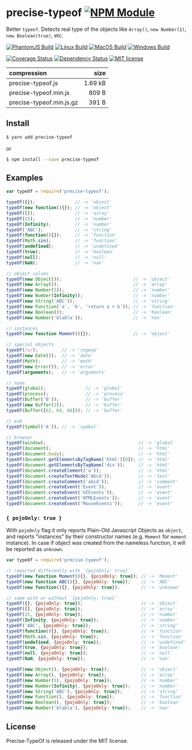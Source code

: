 # precise-typeof [![NPM Module](https://img.shields.io/npm/v/precise-typeof.svg?style=flat)](https://www.npmjs.com/package/precise-typeof)

Better `typeof`. Detects real type of the objects like `Array()`, `new Number(1)`, `new Boolean(true)`, etc.

[![PhantomJS Build](https://img.shields.io/travis/alexindigo/precise-typeof/master.svg?label=browser&style=flat)](https://travis-ci.org/alexindigo/precise-typeof)
[![Linux Build](https://img.shields.io/travis/alexindigo/precise-typeof/master.svg?label=linux:6.x-10.x&style=flat)](https://travis-ci.org/alexindigo/precise-typeof)
[![MacOS Build](https://img.shields.io/travis/alexindigo/precise-typeof/master.svg?label=macos:6.x-10.x&style=flat)](https://travis-ci.org/alexindigo/precise-typeof)
[![Windows Build](https://img.shields.io/appveyor/ci/alexindigo/precise-typeof/master.svg?label=windows:6.x-10.x&style=flat)](https://ci.appveyor.com/project/alexindigo/precise-typeof)

[![Coverage Status](https://img.shields.io/coveralls/alexindigo/precise-typeof/master.svg?label=code+coverage&style=flat)](https://coveralls.io/github/alexindigo/precise-typeof?branch=master)
[![Dependency Status](https://img.shields.io/david/alexindigo/precise-typeof.svg?style=flat)](https://david-dm.org/alexindigo/precise-typeof)
[![MIT license](https://img.shields.io/badge/license-MIT-brightgreen.svg?style=flat)](https://opensource.org/licenses/MIT)

<!-- Not yet ![Readme](https://img.shields.io/badge/readme-tested-brightgreen.svg?style=flat)
Too many false positives [![Codacy Badge](https://img.shields.io/codacy/5f1289b78b7346498797f9f3cd674408.svg)](https://www.codacy.com/app/alexindigo/precise-typeof) -->

| compression              |    size |
| :----------------------- | ------: |
| precise-typeof.js        | 1.69 kB |
| precise-typeof.min.js    |   809 B |
| precise-typeof.min.js.gz |   391 B |


## Install

```sh
$ yarn add precise-typeof
```

or

```sh
$ npm install --save precise-typeof
```

## Examples

```javascript
var typeOf = require('precise-typeof');

typeOf({});               // -> 'object'
typeOf(new function(){}); // -> 'object'
typeOf([]);               // -> 'array'
typeOf(25);               // -> 'number'
typeOf(Infinity);         // -> 'number'
typeOf('ABC');            // -> 'string'
typeOf(function(){});     // -> 'function'
typeOf(Math.sin);         // -> 'function'
typeOf(undefined);        // -> 'undefined'
typeOf(true);             // -> 'boolean'
typeOf(null);             // -> 'null'
typeOf(NaN);              // -> 'nan'

// object values
typeOf(new Object());                           // -> 'object'
typeOf(new Array());                            // -> 'array'
typeOf(new Number(5));                          // -> 'number'
typeOf(new Number(Infinity));                   // -> 'number'
typeOf(new String('ABC'));                      // -> 'string'
typeOf(new Function('a', 'b', 'return a + b')); // -> 'function'
typeOf(new Boolean());                          // -> 'boolean'
typeOf(new Number('blabla'));                   // -> 'nan'

// instances
typeOf(new function Moment(){});                // -> 'object'

// special objects
typeOf(/s/);         // -> 'regexp'
typeOf(new Date());  // -> 'date'
typeOf(Math);        // -> 'math'
typeOf(new Error()); // -> 'error'
typeOf(arguments);   // -> 'arguments'

// node
typeOf(global);               // -> 'global'
typeOf(process);              // -> 'process'
typeOf(Buffer('B'));          // -> 'buffer'
typeOf(new Buffer(2));        // -> 'buffer'
typeOf(Buffer([62, 64, 66])); // -> 'buffer'

// es6
typeOf(Symbol('A')); // -> 'symbol'

// browser
typeOf(window);                                   // -> 'global'
typeOf(document);                                 // -> 'html'
typeOf(document.body);                            // -> 'html'
typeOf(document.getElementsByTagName('html')[0]); // -> 'html'
typeOf(document.getElementsByTagName('div'));     // -> 'html'
typeOf(document.createElement('a'));              // -> 'html'
typeOf(document.createTextNode('Abcd'));          // -> 'text'
typeOf(document.createComment('abcd'));           // -> 'comment'
typeOf(document.createEvent('Event'));            // -> 'event'
typeOf(document.createEvent('UIEvents'));         // -> 'event'
typeOf(document.createEvent('HTMLEvents'));       // -> 'event'
typeOf(document.createEvent('MouseEvents'));      // -> 'event'
```

### `{ pojoOnly: true }`

With `pojoOnly` flag it only reports Plain-Old Javascript Objects as `object`,
and reports "instances" by their constructor names (e.g. `Moment` for `moment` instance).
In case if object was created from the nameless function, it will be reported as `unknown`.

```javascript
var typeOf = require('precise-typeof');

// reported differently with `{pojoOnly: true}`
typeOf(new function Moment(){}, {pojoOnly: true}); // -> 'Moment'
typeOf(new function ABC(){}, {pojoOnly: true});    // -> 'ABC'
typeOf(new function(){}, {pojoOnly: true});        // -> 'unknown'

// same with or without `{pojoOnly: true}`
typeOf({}, {pojoOnly: true});                      // -> 'object'
typeOf([], {pojoOnly: true});                      // -> 'array'
typeOf(25, {pojoOnly: true});                      // -> 'number'
typeOf(Infinity, {pojoOnly: true});                // -> 'number'
typeOf('ABC', {pojoOnly: true});                   // -> 'string'
typeOf(function(){}, {pojoOnly: true});            // -> 'function'
typeOf(Math.sin, {pojoOnly: true});                // -> 'function'
typeOf(undefined, {pojoOnly: true});               // -> 'undefined'
typeOf(true, {pojoOnly: true});                    // -> 'boolean'
typeOf(null, {pojoOnly: true});                    // -> 'null'
typeOf(NaN, {pojoOnly: true});                     // -> 'nan'

typeOf(new Object(), {pojoOnly: true});            // -> 'object'
typeOf(new Array(), {pojoOnly: true});             // -> 'array'
typeOf(new Number(5), {pojoOnly: true});           // -> 'number'
typeOf(new Number(Infinity), {pojoOnly: true});    // -> 'number'
typeOf(new String('ABC'), {pojoOnly: true});       // -> 'string'
typeOf(new Function(), {pojoOnly: true});          // -> 'function'
typeOf(new Boolean(), {pojoOnly: true});           // -> 'boolean'
typeOf(new Number('blabla'), {pojoOnly: true});    // -> 'nan'
```

## License

Precise-TypeOf is released under the MIT license.
